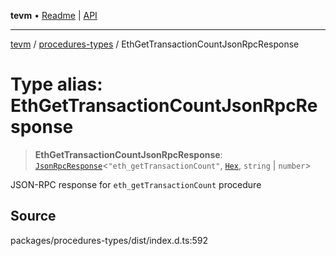 **tevm** • [Readme](../../README.md) \| [API](../../modules.md)

***

[tevm](../../README.md) / [procedures-types](../README.md) / EthGetTransactionCountJsonRpcResponse

# Type alias: EthGetTransactionCountJsonRpcResponse

> **EthGetTransactionCountJsonRpcResponse**: [`JsonRpcResponse`](../../index/type-aliases/JsonRpcResponse.md)\<`"eth_getTransactionCount"`, [`Hex`](../../index/type-aliases/Hex.md), `string` \| `number`\>

JSON-RPC response for `eth_getTransactionCount` procedure

## Source

packages/procedures-types/dist/index.d.ts:592
